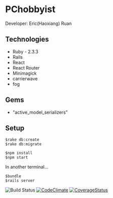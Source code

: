 # PChobbyist

Developer: Eric(Haoxiang) Ruan

## Technologies
* Ruby - 2.3.3
* Rails
* React
* React Router
* Minimagick
* carrierwave
* fog

## Gems
* "active_model_serializers"
## Setup

```no-hightlight
$rake db:create
$rake db:migrate
```

```no-hightlight
$npm install
$npm start
```

In another terminal...

```no-hightlight
$bundle
$rails server
```



![Build Status](https://app.codeship.com/projects/c19e5350-11c8-0136-9705-4ab4a611720b/status?branch=master)
[![CodeClimate](https://codeclimate.com/github/launcheric/pchobbyist/badges/gpa.svg)](https://codeclimate.com/github/launcheric/pchobbyist)
[![CoverageStatus](https://coveralls.io/repos/github/launcheric/pchobbyist/badge.svg?branch=master)](https://coveralls.io/github/launcheric/pchobbyist?branch=master)
